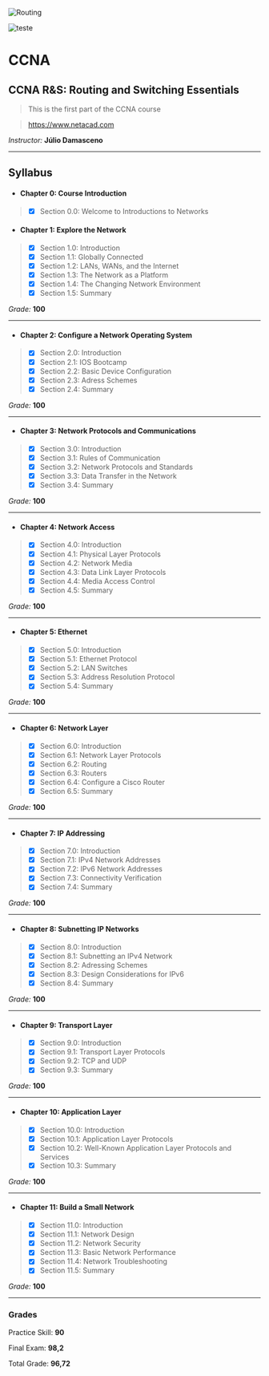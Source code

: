![Routing](https://trainingbasket.in/wp-content/uploads/2017/09/CCNA-Training-Basket.jpg)

![teste](http://www.stscomps.com/cisco%20banner01.jpg)

# CCNA
## CCNA R&S: Routing and Switching Essentials
> This is the first part of the CCNA course

> https://www.netacad.com

*Instructor:* **Júlio Damasceno**

---

## Syllabus

* #### Chapter 0: Course Introduction
> - [x] Section 0.0: Welcome to Introductions to Networks

* #### Chapter 1: Explore the Network
> - [x] Section 1.0: Introduction
> - [x] Section 1.1: Globally Connected
> - [x] Section 1.2: LANs, WANs, and the Internet
> - [x] Section 1.3: The Network as a Platform
> - [x] Section 1.4: The Changing Network Environment
> - [x] Section 1.5: Summary

*Grade:* **100**

---

* #### Chapter 2: Configure a Network Operating System
> - [x] Section 2.0: Introduction
> - [x] Section 2.1: IOS Bootcamp
> - [x] Section 2.2: Basic Device Configuration
> - [x] Section 2.3: Adress Schemes
> - [x] Section 2.4: Summary

*Grade:* **100**

---

* #### Chapter 3: Network Protocols and Communications
> - [x] Section 3.0: Introduction
> - [x] Section 3.1: Rules of Communication
> - [x] Section 3.2: Network Protocols and Standards
> - [x] Section 3.3: Data Transfer in the Network
> - [x] Section 3.4: Summary

*Grade:* **100**

---

* #### Chapter 4: Network Access
> - [x] Section 4.0: Introduction
> - [x] Section 4.1: Physical Layer Protocols
> - [x] Section 4.2: Network Media
> - [x] Section 4.3: Data Link Layer Protocols
> - [x] Section 4.4: Media Access Control
> - [x] Section 4.5: Summary

*Grade:* **100**

---

* #### Chapter 5: Ethernet
> - [x] Section 5.0: Introduction
> - [x] Section 5.1: Ethernet Protocol
> - [x] Section 5.2: LAN Switches
> - [x] Section 5.3: Address Resolution Protocol
> - [x] Section 5.4: Summary

*Grade:* **100**

---

* #### Chapter 6: Network Layer
> - [x] Section 6.0: Introduction
> - [x] Section 6.1: Network Layer Protocols
> - [x] Section 6.2: Routing
> - [x] Section 6.3: Routers
> - [x] Section 6.4: Configure a Cisco Router
> - [x] Section 6.5: Summary

*Grade:* **100**

---

* #### Chapter 7: IP Addressing
> - [x] Section 7.0: Introduction
> - [x] Section 7.1: IPv4 Network Addresses
> - [x] Section 7.2: IPv6 Network Addresses
> - [x] Section 7.3: Connectivity Verification
> - [x] Section 7.4: Summary

*Grade:* **100**

---

* #### Chapter 8: Subnetting IP Networks
> - [x] Section 8.0: Introduction
> - [x] Section 8.1: Subnetting an IPv4 Network
> - [x] Section 8.2: Adressing Schemes
> - [x] Section 8.3: Design Considerations for IPv6
> - [x] Section 8.4: Summary

*Grade:* **100**

---

* #### Chapter 9: Transport Layer
> - [x] Section 9.0: Introduction
> - [x] Section 9.1: Transport Layer Protocols
> - [x] Section 9.2: TCP and UDP
> - [x] Section 9.3: Summary

*Grade:* **100**

---

* #### Chapter 10: Application Layer
> - [x] Section 10.0: Introduction
> - [x] Section 10.1: Application Layer Protocols
> - [x] Section 10.2: Well-Known Application Layer Protocols and Services
> - [x] Section 10.3: Summary

*Grade:* **100**
    
---

* #### Chapter 11: Build a Small Network
> - [x] Section 11.0: Introduction
> - [x] Section 11.1: Network Design
> - [x] Section 11.2: Network Security
> - [x] Section 11.3: Basic Network Performance
> - [x] Section 11.4: Network Troubleshooting
> - [x] Section 11.5: Summary

*Grade:* **100**
    
---
### Grades

Practice Skill: **90**

Final Exam: **98,2**

Total Grade: **96,72**
